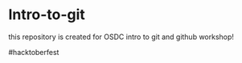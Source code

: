 # Intro-to-git

this repository is created for OSDC intro to git and github workshop!

#hacktoberfest
